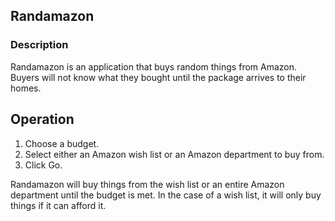 ## Randamazon

### Description
Randamazon is an application that buys random things from Amazon. Buyers will
not know what they bought until the package arrives to their homes.

## Operation
1. Choose a budget.
2. Select either an Amazon wish list or an Amazon department to buy from.
3. Click Go.

Randamazon will buy things from the wish list or an entire Amazon department
until the budget is met. In the case of a wish list, it will only buy things
if it can afford it.
